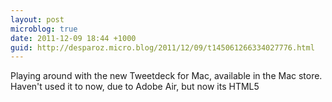 ```yaml
---
layout: post
microblog: true
date: 2011-12-09 18:44 +1000
guid: http://desparoz.micro.blog/2011/12/09/t145061266334027776.html
---
```

Playing around with the new Tweetdeck for Mac, available in the Mac store. Haven't used it to now, due to Adobe Air, but now its HTML5
